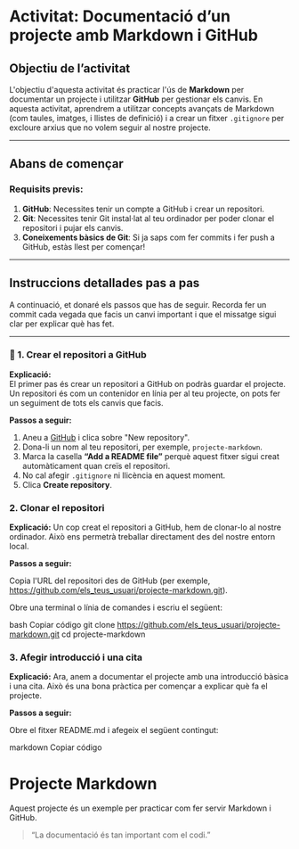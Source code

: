 # Activitat: Documentació d’un projecte amb Markdown i GitHub

## Objectiu de l’activitat

L'objectiu d'aquesta activitat és practicar l'ús de **Markdown** per documentar un projecte i utilitzar **GitHub** per gestionar els canvis. En aquesta activitat, aprendrem a utilitzar concepts avançats de Markdown (com taules, imatges, i llistes de definició) i a crear un fitxer `.gitignore` per excloure arxius que no volem seguir al nostre projecte.

---

## Abans de començar

### Requisits previs:

1. **GitHub**: Necessites tenir un compte a GitHub i crear un repositori.
2. **Git**: Necessites tenir Git instal·lat al teu ordinador per poder clonar el repositori i pujar els canvis.
3. **Coneixements bàsics de Git**: Si ja saps com fer commits i fer push a GitHub, estàs llest per començar!

---

## Instruccions detallades pas a pas

A continuació, et donaré els passos que has de seguir. Recorda fer un commit cada vegada que facis un canvi important i que el missatge sigui clar per explicar què has fet.

---

### 🔹 1. Crear el repositori a GitHub

**Explicació:**  
El primer pas és crear un repositori a GitHub on podràs guardar el projecte. Un repositori és com un contenidor en línia per al teu projecte, on pots fer un seguiment de tots els canvis que facis.

**Passos a seguir:**

1. Aneu a [GitHub](https://github.com) i clica sobre "New repository".
2. Dona-li un nom al teu repositori, per exemple, `projecte-markdown`.
3. Marca la casella **“Add a README file”** perquè aquest fitxer sigui creat automàticament quan creïs el repositori.
4. No cal afegir `.gitignore` ni llicència en aquest moment.
5. Clica **Create repository**.

### 2. Clonar el repositori

**Explicació:**
Un cop creat el repositori a GitHub, hem de clonar-lo al nostre ordinador. Això ens permetrà treballar directament des del nostre entorn local.

**Passos a seguir:**

Copia l'URL del repositori des de GitHub (per exemple, https://github.com/els_teus_usuari/projecte-markdown.git).

Obre una terminal o línia de comandes i escriu el següent:

bash
Copiar código
git clone https://github.com/els_teus_usuari/projecte-markdown.git
cd projecte-markdown

### 3. Afegir introducció i una cita

**Explicació:**
Ara, anem a documentar el projecte amb una introducció bàsica i una cita. Això és una bona pràctica per començar a explicar què fa el projecte.

**Passos a seguir:**

Obre el fitxer README.md i afegeix el següent contingut:

markdown
Copiar código

# Projecte Markdown

Aquest projecte és un exemple per practicar com fer servir Markdown i GitHub.

> “La documentació és tan important com el codi.”